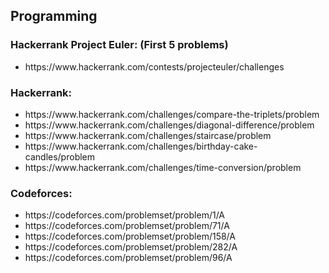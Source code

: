 ## Programming

### Hackerrank Project Euler: (First 5 problems)
<ul><li>https://www.hackerrank.com/contests/projecteuler/challenges</li></ul>


### Hackerrank:
<ul>
<li>https://www.hackerrank.com/challenges/compare-the-triplets/problem</li>
<li>https://www.hackerrank.com/challenges/diagonal-difference/problem</li>
<li>https://www.hackerrank.com/challenges/staircase/problem</li>
<li>https://www.hackerrank.com/challenges/birthday-cake-candles/problem</li>
<li>https://www.hackerrank.com/challenges/time-conversion/problem</li>
</ul>


### Codeforces:
<ul>
<li>https://codeforces.com/problemset/problem/1/A</li>
<li>https://codeforces.com/problemset/problem/71/A</li>
<li>https://codeforces.com/problemset/problem/158/A</li>
<li>https://codeforces.com/problemset/problem/282/A</li>
<li>https://codeforces.com/problemset/problem/96/A</li>
</ul>

